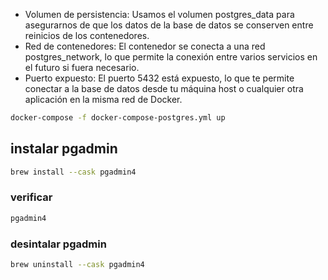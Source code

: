
* Volumen de persistencia: Usamos el volumen postgres_data para asegurarnos de que los datos de la base de datos se conserven entre reinicios de los contenedores.
* Red de contenedores: El contenedor se conecta a una red postgres_network, lo que permite la conexión entre varios servicios en el futuro si fuera necesario.
* Puerto expuesto: El puerto 5432 está expuesto, lo que te permite conectar a la base de datos desde tu máquina host o cualquier otra aplicación en la misma red de Docker.


```bash
docker-compose -f docker-compose-postgres.yml up
```


## instalar pgadmin

```bash
brew install --cask pgadmin4
```

### verificar

```bash
pgadmin4
```

### desintalar pgadmin
```bash
brew uninstall --cask pgadmin4
```